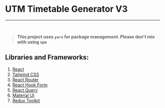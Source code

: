 # UTM Timetable Generator V3

---
<br>

> **This project uses `yarn` for package management. Please don't mix with using `npm`**

## Libraries and Frameworks:

1. [React](https://reactjs.org/)
2. [Tailwind CSS](https://tailwindcss.com/)
3. [React Router](https://reactrouter.com/)
4. [React Hook Form](https://react-hook-form.com/)
5. [React Query](https://react-query.tanstack.com/)
6. [Material UI](https://material-ui.com/)
7. [Redux Toolkit](https://redux-toolkit.js.org/)